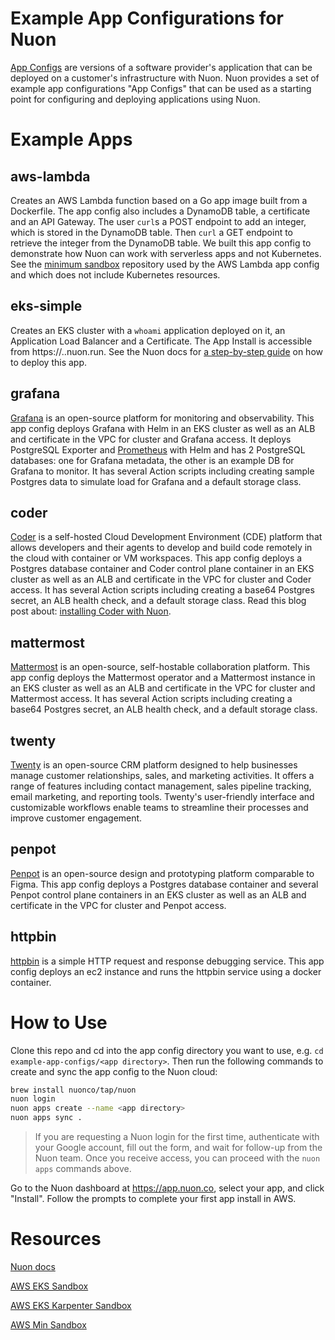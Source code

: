 # Example App Configurations for Nuon

[App Configs](https://docs.nuon.co/concepts/apps) are versions of a software provider's application that can be deployed on a customer's infrastructure with Nuon. Nuon provides a set of example app configurations "App Configs" that can be used as a starting point for configuring and deploying applications using Nuon.

# Example Apps

## aws-lambda

Creates an AWS Lambda function based on a Go app image built from a Dockerfile. The app config also includes a DynamoDB table, a certificate and an API Gateway. The user `curl`s a POST endpoint to add an integer, which is stored in the DynamoDB table. Then `curl` a GET endpoint to retrieve the integer from the DynamoDB table. We built this app config to demonstrate how Nuon can work with serverless apps and not Kubernetes. See the [minimum sandbox](https://github.com/nuonco/aws-min-sandbox) repository used by the AWS Lambda app config and which does not include Kubernetes resources.

## eks-simple

Creates an EKS cluster with a `whoami` application deployed on it, an Application Load Balancer and a Certificate. The App Install is accessible from https://<subdomain input>.<install id>.nuon.run. See the Nuon docs for [a step-by-step guide](https://docs.nuon.co/get-started/create-your-first-app) on how to deploy this app.

## grafana

[Grafana](https://grafana.com) is an open-source platform for monitoring and observability. This app config deploys Grafana with Helm in an EKS cluster as well as an ALB and certificate in the VPC for cluster and Grafana access. It deploys PostgreSQL Exporter and [Prometheus](https://prometheus.io/) with Helm and has 2 PostgreSQL databases: one for Grafana metadata, the other is an example DB for Grafana to monitor. It has several Action scripts including creating sample Postgres data to simulate load for Grafana and a default storage class.

## coder

[Coder](https://coder.com) is a self-hosted Cloud Development Environment (CDE) platform that allows developers and their agents to develop and build code remotely in the cloud with container or VM workspaces. This app config deploys a Postgres database container and Coder control plane container in an EKS cluster as well as an ALB and certificate in the VPC for cluster and Coder access. It has several Action scripts including creating a base64 Postgres secret, an ALB health check, and a default storage class. Read this blog post about: [installing Coder with Nuon](https://nuon.co/blog/installing-coder-with-nuon/).

## mattermost

[Mattermost](https://mattermost.com) is an open-source, self-hostable collaboration platform. This app config deploys the Mattermost operator and a Mattermost instance in an EKS cluster as well as an ALB and certificate in the VPC for cluster and Mattermost access. It has several Action scripts including creating a base64 Postgres secret, an ALB health check, and a default storage class.

## twenty

[Twenty](https://twenty.com) is an open-source CRM platform designed to help businesses manage customer relationships, sales, and marketing activities. It offers a range of features including contact management, sales pipeline tracking, email marketing, and reporting tools. Twenty's user-friendly interface and customizable workflows enable teams to streamline their processes and improve customer engagement.

## penpot

[Penpot](https://penpot.app) is an open-source design and prototyping platform comparable to Figma. This app config deploys a Postgres database container and several Penpot control plane containers in an EKS cluster as well as an ALB and certificate in the VPC for cluster and Penpot access.

## httpbin

[httpbin](https://httpbingo.org) is a simple HTTP request and response debugging service. This app config deploys an ec2 instance and runs the httpbin service using a docker container.

# How to Use

Clone this repo and cd into the app config directory you want to use, e.g. `cd example-app-configs/<app directory>`. Then run the following commands to create and sync the app config to the Nuon cloud:

```bash
brew install nuonco/tap/nuon
nuon login
nuon apps create --name <app directory>
nuon apps sync .
```

> If you are requesting a Nuon login for the first time, authenticate with your Google account, fill out the form, and wait for follow-up from the Nuon team. Once you receive access, you can proceed with the `nuon apps` commands above.

Go to the Nuon dashboard at https://app.nuon.co, select your app, and click "Install". Follow the prompts to complete your first app install in AWS.

# Resources

[Nuon docs](https://docs.nuon.co)

[AWS EKS Sandbox](https://github.com/nuonco/aws-eks-sandbox)

[AWS EKS Karpenter Sandbox](https://github.com/nuonco/aws-eks-karpenter-sandbox)

[AWS Min Sandbox](https://github.com/nuonco/aws-min-sandbox)
